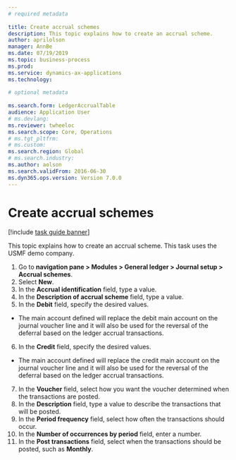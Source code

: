 ```yaml
--- 
# required metadata 
 
title: Create accrual schemes
description: This topic explains how to create an accrual scheme. 
author: aprilolson
manager: AnnBe 
ms.date: 07/19/2019
ms.topic: business-process 
ms.prod:  
ms.service: dynamics-ax-applications 
ms.technology:  
 
# optional metadata 
 
ms.search.form: LedgerAccrualTable   
audience: Application User 
# ms.devlang:  
ms.reviewer: twheeloc
ms.search.scope: Core, Operations 
# ms.tgt_pltfrm:  
# ms.custom:  
ms.search.region: Global
# ms.search.industry: 
ms.author: aolson
ms.search.validFrom: 2016-06-30 
ms.dyn365.ops.version: Version 7.0.0 
---
```

# Create accrual schemes

[!include [task guide banner](../../includes/task-guide-banner.md)]

This topic explains how to create an accrual scheme. This task uses the USMF demo company.

1. Go to **navigation pane > Modules > General ledger > Journal setup > Accrual schemes**.
2. Select **New**.
3. In the **Accrual identification** field, type a value.
4. In the **Description of accrual scheme** field, type a value.
5. In the **Debit** field, specify the desired values.
- The main account defined will replace the debit main account on the journal voucher line and it will also be used for the reversal of the deferral based on the ledger accrual transactions.  
6. In the **Credit** field, specify the desired values.
- The main account defined will replace the credit main account on the journal voucher line and it will also be used for the reversal of the deferral based on the ledger accrual transactions.  
7. In the **Voucher** field, select how you want the voucher determined when the transactions are posted.
8. In the **Description** field, type a value to describe the transactions that will be posted.
9. In the **Period frequency** field, select how often the transactions should occur.
10. In the **Number of occurrences by period** field, enter a number.
11. In the **Post transactions** field, select when the transactions should be posted, such as **Monthly**.

